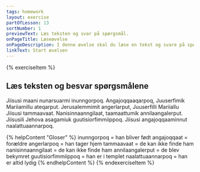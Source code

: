 ```yaml
---
tags: homework
layout: exercise
partOfLesson: 13
sortNumber: 1
previewText: Læs teksten og svar på spørgsmål.
onPageTitle: Læseøvelse
onPageDescription: I denne øvelse skal du læse en tekst og svare på spørgsmål om den.
linkText: Start øvelsen
---
```


{% exerciseItem %}

## Læs teksten og besvar spørgsmålene
Jiisusi maani nunarsuarmi inunngorpoq. Angajoqqaaqarpoq, Juuserfimik Mariiamillu ateqarput. Jerusalemmimit angerlarput, Juuserfilli Mariiallu Jiisusi tammaavaat. Nanisinnaanngilaat, taamaattumik annilaangalerput. Jiisusili Jehova asagamiuk guutisiorfimmiippoq. Jiisusi angajoqqaaminnut naalattuaannarpoq. 

{% helpContent "Gloser" %}
inunngorpoq = han bliver født
angajoqqaat = forældre
angerlarpoq = han tager hjem
tammaavaat = de kan ikke finde ham
nanisinnaanngilaat = de kan ikke finde ham
annilaangalerput = de blev bekymret
guutisiorfimmiippoq = han er i templet
naalattuaannarpoq = han er altid lydig
{% endhelpContent %}
<multi-choice data-label="Oqaluttuaq paasiviuk?" data-type="radio" data-random="false" data-options="Aap, Naamik, Immannguaq" ></multi-choice>
<single-input data-label="Jiisusip angajoqqaavi qanoq ateqarpat?" ></single-input>
<single-input data-label="Jiisusi annilaangalerpa?" ></single-input>
<single-input data-label="Jiisusi sumiippa?" ></single-input>
<single-input data-label="Mariia naalappa?" ></single-input>
<number-input data-label="Hvor mange udsagnsord i fremsættemåde kan du finde?" data-validation="7"></number-input>
<feedback-message data-content="Godt klaret med at svare på alle spørgsmålene! I den næste øvelse skal du bøje nogle af ordene fra teksten her."></feedback-message>
{% endexerciseItem %}
